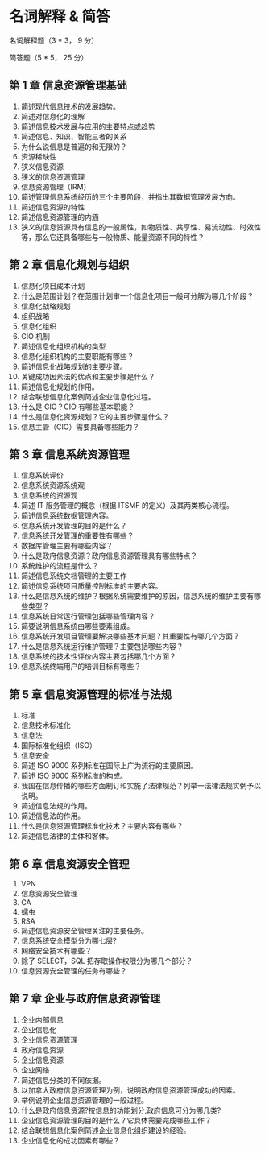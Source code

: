 # 名词解释 & 简答

名词解释题（3 \* 3， 9 分）

简答题（5 \* 5， 25 分）

## 第 1 章 信息资源管理基础

1. 简述现代信息技术的发展趋势。
2. 简述对信息化的理解
3. 简述信息技术发展与应用的主要特点或趋势
4. 简述信息、知识、智能三者的关系
5. 为什么说信息是普遍的和无限的？
6. 资源稀缺性
7. 狭义信息资源
8. 狭义的信息资源管理
9. 信息资源管理（IRM）
10. 简述管理信息系统经历的三个主要阶段，并指出其数据管理发展方向。
11. 简述信息资源的特性
12. 简述信息资源管理的内涵
13. 狭义的信息资源具有信息的一般属性，如物质性、共享性、易流动性、时效性等，那么它还具备哪些与一般物质、能量资源不同的特性？

## 第 2 章 信息化规划与组织

1. 信息化项目成本计划
2. 什么是范围计划？在范围计划审一个信息化项目一般可分解为哪几个阶段？
3. 信息化战略规划
4. 组织战略
5. 信息化组织
6. CIO 机制
7. 简述信息化组织机构的类型
8. 信息化组织机构的主要职能有哪些？
9. 简述信息化战略规划的主要步骤。
10. 关键成功因素法的优点和主要步骤是什么？
11. 简述信息化规划的作用。
12. 结合联想信息化案例简述企业信息化过程。
13. 什么是 CIO？CIO 有哪些基本职能？
14. 什么是信息化资源规划？它的主要步骤是什么？
15. 信息主管（CIO）需要具备哪些能力？

## 第 3 章 信息系统资源管理

1. 信息系统评价
2. 信息系统资源系统观
3. 信息系统的资源观
4. 简述 IT 服务管理的概念（根据 ITSMF 的定义）及其两类核心流程。
5. 简述信息系统数据管理内容。
6. 信息系统开发管理的目的是什么？
7. 信息系统开发管理的重要性有哪些？
8. 数据库管理主要有哪些内容？
9. 什么是政府信息资源？政府信息资源管理具有哪些特点？
10. 系统维护的流程是什么？
11. 简述信息系统文档管理的主要工作
12. 简述信息系统项目质量控制标准的主要内容。
13. 什么是信息系统的维护？根据系统需要维护的原因，信息系统的维护主要有哪些类型？
14. 信息系统日常运行管理包括哪些管理内容？
15. 简要说明信息系统由哪些要素组成。
16. 信息系统开发项目管理要解决哪些基本问题？其重要性有哪几个方面？
17. 什么是信息系统运行维护管理？主要包括哪些内容？
18. 信息系统的技术性评价内容主要包括哪几个方面？
19. 信息系统终端用户的培训目标有哪些？

## 第 5 章 信息资源管理的标准与法规

1. 标准
2. 信息技术标准化
3. 信息法
4. 国际标准化组织（ISO）
5. 信息安全
6. 简述 ISO 9000 系列标准在国际上广为流行的主要原因。
7. 简述 ISO 9000 系列标准的构成。
8. 我国在信息传播的哪些方面制订和实施了法律规范？列举一法律法规实例予以说明。
9. 简述信息法规的作用。
10. 简述信息法的作用。
11. 什么是信息资源管理标准化技术？主要内容有哪些？
12. 简述信息法律的主体和客体。

## 第 6 章 信息资源安全管理

1. VPN
2. 信息资源安全管理
3. CA
4. 蠕虫
5. RSA
6. 简述信息资源安全管理关注的主要任务。
7. 信息系统安全模型分为哪七层?
8. 网络安全技术有哪些？
9. 除了 SELECT，SQL 把存取操作权限分为哪几个部分？
10. 信息资源安全管理的任务有哪些？

## 第 7 章 企业与政府信息资源管理

1. 企业内部信息
2. 企业信息化
3. 企业信息资源管理
4. 政府信息资源
5. 企业信息资源
6. 企业网络
7. 简述信息分类的不同依据。
8. 以加拿大政府信息资源管理为例，说明政府信息资源管理成功的因素。
9. 举例说明企业信息资源管理的一般过程。
10. 什么是政府信息资源?按信息的功能划分,政府信息可分为哪几类?
11. 企业信息资源管理的目的是什么？它具体需要完成哪些工作？
12. 结合联想信息化案例简述企业信息化组织建设的经验。
13. 企业信息化的成功因素有哪些？
